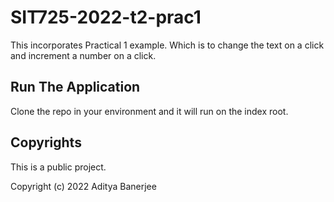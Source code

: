 # SIT725-2022-t2-prac1
This incorporates Practical 1 example. Which is to change the text on a click and increment a number on a click. 

## Run The Application 
Clone the repo in your environment and it will run on the index root. 

## Copyrights 
This is a public project. 

Copyright (c) 2022 Aditya Banerjee
